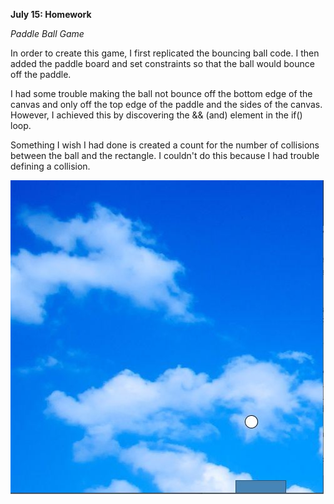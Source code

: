 **July 15: Homework**

*Paddle Ball Game*

In order to create this game, I first replicated the bouncing ball code. I then added the paddle board and set constraints so that the ball would bounce off the paddle.

I had some trouble making the ball not bounce off the bottom edge of the canvas and only off the top edge of the paddle and the sides of the canvas. However, I achieved this by discovering the && (and) element in the if() loop.

Something I wish I had done is created a count for the number of collisions between the ball and the rectangle. I couldn't do this because I had trouble defining a collision.

![image](Capture.JPG)
